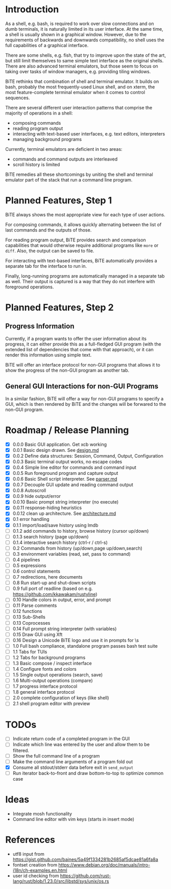 # Introduction

As a shell, e.g. bash, is required to work over slow connections and on dumb
terminals, it is naturally limited in its user interface. At the same time, a
shell is usually shown in a graphical window. However, due to the requirements
of backwards and downwards compatibility, no shell uses the full
capabilities of a graphical interface.

There are some shells, e.g. fish, that try to improve upon the state of the
art, but still limit themselves to same simple text interface as the original
shells. There are also advanced terminal emulators, but those seem to focus on
taking over tasks of window managers, e.g. providing tiling windows.

BiTE rethinks that combination of shell and terminal emulator. It builds on
bash, probably the most frequently-used Linux shell, and on xterm, the most
feature-complete terminal emulator when it comes to control sequences.

There are several different user interaction patterns that comprise the majority
of operations in a shell:

* composing commands
* reading program output
* interacting with text-based user interfaces, e.g. text editors, interpreters
* managing background programs

Currently, terminal emulators are deficient in two areas:

* commands and command outputs are interleaved
* scroll history is limited

BiTE remedies all these shortcomings by uniting the shell and terminal emulator
part of the stack that run a command line program.

# Planned Features, Step 1

BiTE always shows the most appropriate view for each type of user actions.

For composing commands, it allows quickly alternating between the list of last
commands and the outputs of those.

For reading program output, BiTE provides search and comparison capabilities
that would otherwise require additional programs like `more` or `diff`. Also,
the output can be saved to file.

For interacting with text-based interfaces, BiTE automatically provides a
separate tab for the interface to run in.

Finally, long-running programs are automatically managed in a separate tab as
well. Their output is captured is a way that they do not interfere with
foreground operations.

# Planned Features, Step 2

## Progress Information
Currently, if a program wants to offer the user information about its progress,
it can either provide this as a full-fledged GUI program (with the extended
list of dependencies that come with that approach), or it can render this
information using simple text.

BiTE will offer an interface protocol for non-GUI programs that allows it to
show the progress of the non-GUI program as another tab.

## General GUI Interactions for non-GUI Programs
In a similar fashion, BiTE will offer a way for non-GUI programs to specify a
GUI, which is then rendered by BiTE and the changes will be forwared to the
non-GUI program.

# Roadmap / Release Planning

* [X] 0.0.0 Basic GUI application. Get xcb working
* [X] 0.0.1 Basic design drawn. See [design.md](doc/design.md)
* [X] 0.0.2 Define data structures: Session, Command, Output, Configuration
* [X] 0.0.3 Basic terminal output works, no escape codes
* [X] 0.0.4 Simple line editor for commands and command input
* [X] 0.0.5 Run foreground program and capture output
* [X] 0.0.6 Basic Shell script interpreter. See [parser.md](doc/parser.md)
* [X] 0.0.7 Decouple GUI update and reading command output
* [X] 0.0.8 Autoscroll
* [X] 0.0.9 hide output/error
* [X] 0.0.10 Basic prompt string interpreter (no execute)
* [X] 0.0.11 response-hiding heuristics
* [X] 0.0.12 clean up architecture. See [architecture.md](doc/architecture.md)
* [X] 0.1 error handling
* [X] 0.1.1 import/load/save history using lmdb
* [ ] 0.1.2 add commands to history, browse history (cursor up/down)
* [ ] 0.1.3 search history (page up/down)
* [ ] 0.1.4 interactive search history (ctrl-r / ctrl-s)
* [ ] 0.2 Commands from history (up/down,page up/down,search)
* [ ] 0.3 environment variables (read, set, pass to command)
* [ ] 0.4 pipelines
* [ ] 0.5 expressions
* [ ] 0.6 control statements
* [ ] 0.7 redirections, here documents
* [ ] 0.8 Run start-up and shut-down scripts
* [ ] 0.9 full port of readline (based on e.g. https://github.com/kkawakam/rustyline)
* [ ] 0.10 Handle colors in output, error, and prompt
* [ ] 0.11 Parse comments
* [ ] 0.12 functions
* [ ] 0.13 Sub-Shells
* [ ] 0.13 Coprocesses
* [ ] 0.14 Full prompt string interpreter (with variables)
* [ ] 0.15 Draw GUI using Xft
* [ ] 0.16 Design a Unicode BiTE logo and use it in prompts for \s
* [ ] 1.0 Full bash compliance, standalone program passes bash test suite
* [ ] 1.1 Tabs for TUIs
* [ ] 1.2 Tabs for background programs
* [ ] 1.3 Basic compose / inspect interface
* [ ] 1.4 Configure fonts and colors
* [ ] 1.5 Single output operations (search, save)
* [ ] 1.6 Multi-output operations (compare)
* [ ] 1.7 progress interface protocol
* [ ] 1.8 general interface protocol
* [ ] 2.0 complete configuration of keys (like shell)
* [ ] 2.1 shell program editor with preview

# TODOs
* [ ] Indicate return code of a completed program in the GUI
* [ ] Indicate which line was entered by the user and allow them to be filtered.
* [ ] Show the full command line of a program
* [ ] Make the command line arguments of a program fold out
* [X] Consume all stdout/stderr data before exit in `send_output`
* [ ] Run iterator back-to-front and draw bottom-to-top to optimize common case

# Ideas
* Integrate mosh functionality
* Command line editor with vim keys (starts in insert mode)

# References
* utf8 input from https://gist.github.com/baines/5a49f1334281b2685af5dcae81a6fa8a
* fontset creation from https://www.debian.org/doc/manuals/intro-i18n/ch-examples.en.html
* user id checking from https://github.com/rust-lang/rust/blob/1.23.0/src/libstd/sys/unix/os.rs
